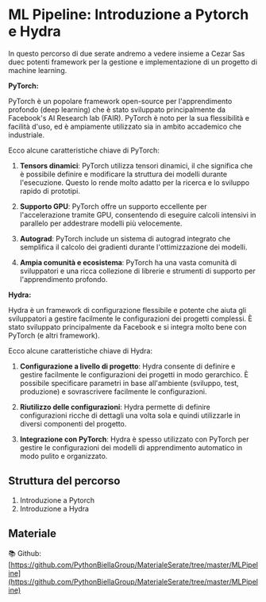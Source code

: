 # ML Pipeline: Introduzione a Pytorch e Hydra

In questo percorso di due serate andremo a vedere insieme a Cezar Sas duec potenti framework per la gestione e implementazione di un progetto di machine learning.

**PyTorch:**

PyTorch è un popolare framework open-source per l'apprendimento profondo (deep learning) che è stato sviluppato principalmente da Facebook's AI Research lab (FAIR). PyTorch è noto per la sua flessibilità e facilità d'uso, ed è ampiamente utilizzato sia in ambito accademico che industriale.

Ecco alcune caratteristiche chiave di PyTorch:

1. **Tensors dinamici**: PyTorch utilizza tensori dinamici, il che significa che è possibile definire e modificare la struttura dei modelli durante l'esecuzione. Questo lo rende molto adatto per la ricerca e lo sviluppo rapido di prototipi.

2. **Supporto GPU**: PyTorch offre un supporto eccellente per l'accelerazione tramite GPU, consentendo di eseguire calcoli intensivi in parallelo per addestrare modelli più velocemente.

3. **Autograd**: PyTorch include un sistema di autograd integrato che semplifica il calcolo dei gradienti durante l'ottimizzazione dei modelli.

4. **Ampia comunità e ecosistema**: PyTorch ha una vasta comunità di sviluppatori e una ricca collezione di librerie e strumenti di supporto per l'apprendimento profondo.

**Hydra:**

Hydra è un framework di configurazione flessibile e potente che aiuta gli sviluppatori a gestire facilmente le configurazioni dei progetti complessi. È stato sviluppato principalmente da Facebook e si integra molto bene con PyTorch (e altri framework).

Ecco alcune caratteristiche chiave di Hydra:

1. **Configurazione a livello di progetto**: Hydra consente di definire e gestire facilmente le configurazioni dei progetti in modo gerarchico. È possibile specificare parametri in base all'ambiente (sviluppo, test, produzione) e sovrascrivere facilmente le configurazioni.

2. **Riutilizzo delle configurazioni**: Hydra permette di definire configurazioni ricche di dettagli una volta sola e quindi utilizzarle in diversi componenti del progetto.

3. **Integrazione con PyTorch**: Hydra è spesso utilizzato con PyTorch per gestire le configurazioni dei modelli di apprendimento automatico in modo pulito e organizzato.

## Struttura del percorso

1. Introduzione a Pytorch
2. Introduzione a Hydra

## Materiale

📚 Github: [https://github.com/PythonBiellaGroup/MaterialeSerate/tree/master/MLPipeline](https://github.com/PythonBiellaGroup/MaterialeSerate/tree/master/MLPipeline)